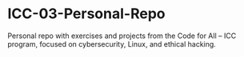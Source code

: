 # ICC-03-Personal-Repo
Personal repo with exercises and projects from the Code for All – ICC program, focused on cybersecurity, Linux, and ethical hacking.

